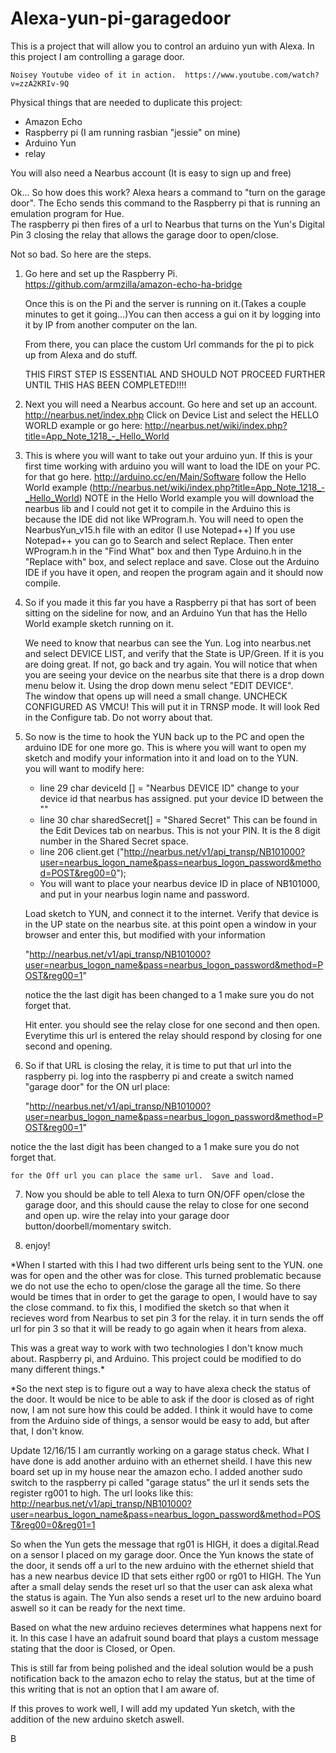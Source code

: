 # Alexa-yun-pi-garagedoor
This is a project that will allow you to control an arduino yun with Alexa.  In this project I am controlling a garage door.

    Noisey Youtube video of it in action.  https://www.youtube.com/watch?v=zzA2KRIv-9Q


Physical things that are needed to duplicate this project:
* Amazon Echo
* Raspberry pi (I am running rasbian "jessie" on mine)
* Arduino Yun
* relay

You will also need a Nearbus account (It is easy to sign up and free)

Ok... So how does this work?
Alexa hears a command to "turn on the garage door".  The Echo sends this command to the Raspberry pi that is running an emulation program for Hue.  
The raspberry pi then fires of a url to Nearbus that turns on the Yun's Digital Pin 3 closing the relay that allows the garage door to open/close.

Not so bad.
So here are the steps.

1.  Go here and set up the Raspberry Pi. 
    https://github.com/armzilla/amazon-echo-ha-bridge 

    Once this is on the Pi and the server is running on it.(Takes a couple minutes to get it going…)You can then access a gui             on it by logging into it by IP from another computer on the lan.

    From there, you can place the custom Url commands for the pi to pick up from Alexa and do stuff.
    
    THIS FIRST STEP IS ESSENTIAL AND SHOULD NOT PROCEED FURTHER UNTIL THIS HAS BEEN COMPLETED!!!!

2.  Next you will need a Nearbus account.
    Go here and set up an account.
    http://nearbus.net/index.php
    Click on Device List and select the HELLO WORLD example or go here:
    http://nearbus.net/wiki/index.php?title=App_Note_1218_-_Hello_World

3.  This is where you will want to take out your arduino yun.
    If this is your first time working with arduino you will want to load the IDE on your PC.
    for that go here. 
    http://arduino.cc/en/Main/Software
    follow the Hello World example (http://nearbus.net/wiki/index.php?title=App_Note_1218_-_Hello_World)
    NOTE in the Hello World example you will download the nearbus lib and I could not get it to compile in the Arduino
    this is because the IDE did not like WProgram.h.  You will need to open the NearbusYun_v15.h file with an editor
    (I use Notepad++)  If you use Notepad++ you can go to Search and select Replace.  Then enter WProgram.h in the "Find                  What" box and then Type Arduino.h in the "Replace with" box, and select replace and save.  Close out the Arduino IDE if      you      have it open, and reopen the program again and it should now compile.

4.  So if you made it this far you have a Raspberry pi that has sort of been sitting on the sideline for now, and an Arduino     Yun      that has the Hello World example sketch running on it.
    
    We need to know that nearbus can see the Yun.  Log into nearbus.net and select DEVICE LIST, and verify that the State is              UP/Green.  If it is you are doing great.  If not, go back and try again.
    You will notice that when you are seeing your device on the nearbus site that there is a drop down menu below it.  Using     the      drop down menu select "EDIT DEVICE".  
    The window that opens up will need a small change.  UNCHECK CONFIGURED AS VMCU!  This will put it in TRNSP mode.  It will     look     Red in the Configure tab.  Do not worry about that.

5.  So now is the time to hook the YUN back up to the PC and open the arduino IDE for one more go. This is where you will        want     to open my sketch and modify your information into it and load on to the YUN.  
    you will want to modify here:
    
    * line 29 char deviceId []    = "Nearbus DEVICE ID"  change to your device id that nearbus has assigned. put your device ID                                          between the ""
    * line 30 char sharedSecret[] = "Shared Secret"  This can be found in the Edit Devices tab on nearbus.  This is not your                                      PIN.  It is the 8 digit number in the Shared Secret space. 
    * line 206 client.get ("http://nearbus.net/v1/api_transp/NB101000?user=nearbus_logon_name&pass=nearbus_logon_password&method=POST&reg00=0");
    * You will want to place your nearbus device ID in place of NB101000, and put in your nearbus                                           login name and password.

    Load sketch to YUN, and connect it to the internet.  Verify that device is in the UP state on the nearbus site.
    at this point open a window in your browser and enter this, but modified with your information 
    
    "http://nearbus.net/v1/api_transp/NB101000?user=nearbus_logon_name&pass=nearbus_logon_password&method=POST&reg00=1"
    
    notice the the last digit has been changed to a 1 make sure you do not forget that.
    
    Hit enter.  you should see the relay close for one second and then open.  Everytime this url is entered the relay should          respond by closing for one second and opening.

6.  So if that URL is closing the relay, it is time to put that url into the raspberry pi.  log into the raspberry pi and        create a switch named "garage door" for the ON url place:

    "http://nearbus.net/v1/api_transp/NB101000?user=nearbus_logon_name&pass=nearbus_logon_password&method=POST&reg00=1"
   
 notice the the last digit has been changed to a 1 make sure you do not forget that.

    for the Off url you can place the same url.  Save and load. 
    
7.  Now you should be able to tell Alexa to turn ON/OFF open/close the garage door, and this should cause the relay to close for one second and open up.  wire the relay into your garage door button/doorbell/momentary switch.

8.  enjoy!  


*When I started with this I had two different urls being sent to the YUN.  one was for open and the other was for close.  This turned problematic because we do not use the echo to open/close the garage all the time.  So there would be times that in order to get the garage to open, I would have to say the close command.  to fix this, I modified the sketch so that when it recieves word from Nearbus to set pin 3 for the relay. it in turn sends the off url for pin 3 so that it will be ready to go again when it hears from alexa.

This was a great way to work with two technologies I don't know much about.  Raspberry pi, and Arduino.  This project could be modified to do many different things.*

*So the next step is to figure out a way to have alexa check the status of the door.  It would be nice to be able to ask if the door is closed as of right now, I am not sure how this could be added.  I think it would have to come from the Arduino side of things, a sensor would be easy to add, but after that, I don't know.

Update 12/16/15
I am currantly working on a garage status check.  What I have done is add another arduino with an ethernet sheild.  I have this new board set up in my house near the amazon echo.  I added another sudo switch to the raspberry pi called "garage status" the url it sends sets the register rg001 to high. The url looks like this:
http://nearbus.net/v1/api_transp/NB101000?user=nearbus_logon_name&pass=nearbus_logon_password&method=POST&reg00=0&reg01=1

So when the Yun gets the message that rg01 is HIGH, it does a digital.Read on a sensor I placed on my garage door.  Once the Yun knows the state of the door, it sends off a url to the new arduino with the ethernet shield that has a new nearbus device ID that sets either rg00 or rg01 to HIGH.  The Yun after a small delay sends the reset url so that the user can ask alexa what the status is again.  The Yun also sends a reset url to the new arduino board aswell so it can be ready for the next time.  

Based on what the new arduino recieves determines what happens next for it. In this case I have an adafruit sound board that plays a custom message stating that the door is Closed, or Open.  

This is still far from being polished and the ideal solution would be a push notification back to the amazon echo to relay the status, but at the time of this writing that is not an option that I am aware of.

If this proves to work well, I will add my updated Yun sketch, with the addition of the new arduino sketch aswell.

B

    
    
                                  
    
    
    
